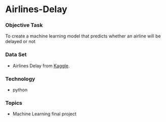 # Airlines-Delay

### Objective Task

To create a machine learning model that predicts whether an airline will be delayed or not

### Data Set
- Airlines Delay from  [Kaggle](https://www.kaggle.com/datasets/ulrikthygepedersen/airlines-delay).

### Technology
- python

### Topics
- Machine Learning final project
